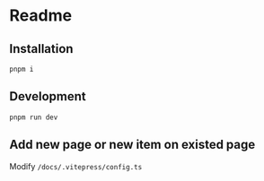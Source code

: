 # Readme

## Installation

```shell
pnpm i
```

## Development

```shell
pnpm run dev
```

## Add new page or new item on existed page

Modify `/docs/.vitepress/config.ts`